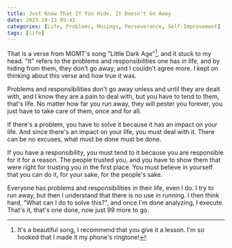 ```yaml
---
title: Just Know That If You Hide, It Doesn't Go Away
date: 2023-10-13 09:41
categories: [Life, Problems, Musings, Perseverance, Self-Improvement]
tags: [life]
---
```


That is a verse from MGMT's song "Little Dark Age"[^footnote], and it stuck to my head. "It" refers to the problems and responsibilities one has in life, and by hiding from them, they don't go away, and I couldn't agree more. I kept on thinking about this verse and how true it was.

Problems and responsibilities don't go away unless and until they are dealt with, and I know they are a pain to deal with, but you have to tend to them, that's life. No matter how far you run away, they will pester you forever, you just have to take care of them, once and for all.

If there's a problem, you have to solve it because it has an impact on your life. And since there's an impact on your life, you must deal with it. There can be no excuses, what must be done must be done.

If you have a responsibility, you must tend to it because you are responsible for it for a reason. The people trusted you, and you have to show them that were right for trusting you in the first place. You must believe in yourself that you can do it, for your sake, for the people's sake.

Everyone has problems and responsibilities in their life, even I do. I try to run away, but then I understand that there is no use in running. I then think hard, "What can I do to solve this?", and once I'm done analyzing, I execute. That's it, that's one done, now just 99 more to go.

[^footnote]: It's a beautiful song, I recommend that you give it a lesson. I'm so hooked that I made it my phone's ringtone!
